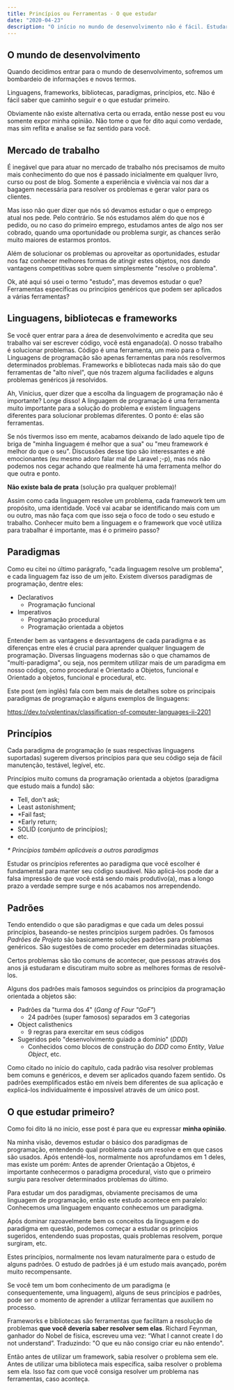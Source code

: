 ```yaml
---
title: Princípios ou Ferramentas - O que estudar
date: "2020-04-23"
description: "O início no mundo de desenvolvimento não é fácil. Estudar um framework específico, uma ou várias linguagens? Nesse artigo eu comento sobre práticas e princípios a se estudar"
---
```

## O mundo de desenvolvimento

Quando decidimos entrar para o mundo de desenvolvimento, sofremos um bombardeio de informações e novos termos.

Linguagens, frameworks, bibliotecas, paradigmas, princípios, etc. Não é fácil saber que caminho seguir e o que estudar primeiro.

Obviamente não existe alternativa certa ou errada, então nesse post eu vou somente expor minha opinião. Não tome o que for dito aqui como verdade, mas sim reflita e analise se faz sentido para você.

## Mercado de trabalho

É inegável que para atuar no mercado de trabalho nós precisamos de muito mais conhecimento do que nos é passado inicialmente em qualquer livro, curso ou post de blog. Somente a experiência e vivência vai nos dar a bagagem necessária para resolver os problemas e gerar valor para os clientes.

Mas isso não quer dizer que nós só devamos estudar o que o emprego atual nos pede. Pelo contrário. Se nós estudamos além do que nos é pedido, ou no caso do primeiro emprego, estudamos antes de algo nos ser cobrado, quando uma oportunidade ou problema surgir, as chances serão muito maiores de estarmos prontos.

Além de solucionar os problemas ou aproveitar as oportunidades, estudar nos faz conhecer melhores formas de atingir estes objetos, nos dando vantagens competitivas sobre quem simplesmente "resolve o problema".

Ok, até aqui só usei o termo "estudo", mas devemos estudar o que? Ferramentas específicas ou princípios genéricos que podem ser aplicados a várias ferramentas?

## Linguagens, bibliotecas e frameworks

Se você quer entrar para a área de desenvolvimento e acredita que seu trabalho vai ser escrever código, você está enganado(a). O nosso trabalho é solucionar problemas. Código é uma ferramenta, um meio para o fim. Linguagens de programação são apenas ferramentas para nós resolvermos determinados problemas. Frameworks e bibliotecas nada mais são do que ferramentas de "alto nível", que nós trazem alguma facilidades e alguns problemas genéricos já resolvidos.

Ah, Vinicius, quer dizer que a escolha da linguagem de programação não é importante? Longe disso! A linguagem de programação é uma ferramenta muito importante para a solução do problema e existem linguagens diferentes para solucionar problemas diferentes. O ponto é: elas são ferramentas.

Se nós tivermos isso em mente, acabamos deixando de lado aquele tipo de briga de "minha linguagem é melhor que a sua" ou "meu framework é melhor do que o seu". Discussões desse tipo são interessantes e até emocionantes (eu mesmo adoro falar mal de Laravel ;-p), mas nós não podemos nos cegar achando que realmente há uma ferramenta melhor do que outra e ponto.

**Não existe bala de prata** (solução pra qualquer problema)!

Assim como cada linguagem resolve um problema, cada framework tem um propósito, uma identidade. Você vai acabar se identificando mais com um ou outro, mas não faça com que isso seja o foco de todo o seu estudo e trabalho. Conhecer muito bem a linguagem e o framework que você utiliza para trabalhar é importante, mas é o primeiro passo?

## Paradigmas

Como eu citei no último parágrafo, "cada linguagem resolve um problema", e cada linguagem faz isso de um jeito. Existem diversos paradigmas de programação, dentre eles:

- Declarativos
    - Programação funcional
- Imperativos
    - Programação procedural
    - Programação orientada a objetos

Entender bem as vantagens e desvantagens de cada paradigma e as diferenças entre eles é crucial para aprender qualquer linguagem de programação. Diversas linguagens modernas são o que chamamos de "multi-paradigma", ou seja, nos permitem utilizar mais de um paradigma em nosso código, como procedural e Orientado a Objetos, funcional e Orientado a objetos, funcional e procedural, etc.

Este post (em inglês) fala com bem mais de detalhes sobre os principais paradigmas de programação e alguns exemplos de linguagens:

https://dev.to/vplentinax/classification-of-computer-languages-ii-2201

## Princípios

Cada paradigma de programação (e suas respectivas linguagens suportadas) sugerem diversos princípios para que seu código seja de fácil manutenção, testável, legível, etc.

Princípios muito comuns da programação orientada a objetos (paradigma que estudo mais a fundo) são:

- Tell, don't ask;
- Least astonishment;
- *Fail fast;
- *Early return;
- SOLID (conjunto de princípios);
- etc.

_* Princípios também aplicáveis a outros paradigmas_

Estudar os princípios referentes ao paradigma que você escolher é fundamental para manter seu código saudável. Não aplicá-los pode dar a falsa impressão de que você está sendo mais produtivo(a), mas a longo prazo a verdade sempre surge e nós acabamos nos arrependendo.

## Padrões

Tendo entendido o que são paradigmas e que cada um deles possui princípios, baseando-se nestes princípios surgem padrões. Os famosos _Padrões de Projeto_ são basicamente soluções padrões para problemas genéricos. São sugestões de como proceder em determinadas situações.

Certos problemas são tão comuns de acontecer, que pessoas através dos anos já estudaram e discutiram muito sobre as melhores formas de resolvê-los.

Alguns dos padrões mais famosos seguindos os princípios da programação orientada a objetos são:

- Padrões da "turma dos 4" (_Gang of Four "GoF"_)
    - 24 padrões (super famosos) separados em 3 categorias
- Object calisthenics
    - 9 regras para exercitar em seus códigos
- Sugeridos pelo "desenvolvimento guiado a domínio" (_DDD_)
    - Conhecidos como blocos de construção do _DDD_ como _Entity_, _Value Object_, etc.

Como citado no início do capítulo, cada padrão visa resolver problemas bem comuns e genéricos, e devem ser aplicados quando fazem sentido. Os padrões exemplificados estão em níveis bem diferentes de sua aplicação e explicá-los individualmente é impossível através de um único post.

## O que estudar primeiro?

Como foi dito lá no início, esse post é para que eu expressar **minha opinião**.

Na minha visão, devemos estudar o básico dos paradigmas de programação, entendendo qual problema cada um resolve e em que casos são usados. Após entendê-los, normalmente nos aprofundamos em 1 deles, mas existe um porém:
Antes de aprender Orientação a Objetos, é importante conhecermos o paradigma procedural, visto que o primeiro surgiu para resolver determinados problemas do último.

Para estudar um dos paradigmas, obviamente precisamos de uma linguagem de programação, então este estudo acontece em paralelo: Conhecemos uma linguagem enquanto conhecemos um paradigma.

Após dominar razoavelmente bem os conceitos da linguagem e do paradigma em questão, podemos começar a estudar os princípios sugeridos, entendendo suas propostas, quais problemas resolvem, porque surgiram, etc.

Estes princípios, normalmente nos levam naturalmente para o estudo de alguns padrões. O estudo de padrões já é um estudo mais avançado, porém muito recompensante.

Se você tem um bom conhecimento de um paradigma (e consequentemente, uma linguagem), alguns de seus princípios e padrões, pode ser o momento de aprender a utilizar ferramentas que auxiliem no processo.

Frameworks e bibliotecas são ferramentas que facilitam a resolução de problemas **que você deveria saber resolver sem elas**. Richard Feynman, ganhador do Nobel de física, escreveu uma vez: “What I cannot create I do not understand”. Traduzindo: "O que eu não consigo criar eu não entendo".

Então antes de utilizar um framework, sabia resolver o problema sem ele. Antes de utilizar uma biblioteca mais específica, saiba resolver o problema sem ela. Isso faz com que você consiga resolver um problema nas ferramentas, caso aconteça.
